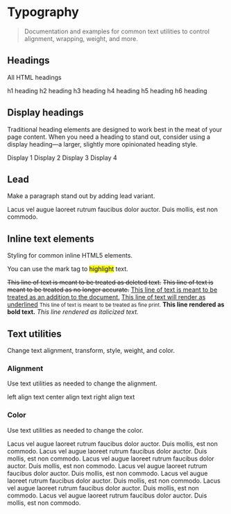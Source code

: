 # Typography

> Documentation and examples for common text utilities to control alignment, wrapping, weight, and more.

## Headings

All HTML headings

<w-text variant="h1">h1 heading</w-text>
<w-text variant="h2">h2 heading</w-text>
<w-text variant="h3">h3 heading</w-text>
<w-text variant="h4">h4 heading</w-text>
<w-text variant="h5">h5 heading</w-text>
<w-text variant="h6">h6 heading</w-text>

## Display headings

Traditional heading elements are designed to work best in the meat of your page content. When you need a heading to stand out, consider using a display heading—a larger, slightly more opinionated heading style.

<w-text variant="display1">Display 1</w-text>
<w-text variant="display2">Display 2</w-text>
<w-text variant="display3">Display 3</w-text>
<w-text variant="display4">Display 4</w-text>

## Lead

Make a paragraph stand out by adding lead variant.

<w-text variant="lead">Lacus vel augue laoreet rutrum faucibus dolor auctor. Duis mollis, est non commodo.</w-text>

## Inline text elements

Styling for common inline HTML5 elements.

<w-text variant="text">You can use the mark tag to <mark>highlight</mark> text.</w-text>

<w-text variant="text"><del>This line of text is meant to be treated as deleted text.</del></w-text>
<w-text variant="text"><s>This line of text is meant to be treated as no longer accurate.</s></w-text>
<w-text variant="text"><ins>This line of text is meant to be treated as an addition to the document.</ins></w-text>
<w-text variant="text"><u>This line of text will render as underlined</u></w-text>
<w-text variant="text"><small>This line of text is meant to be treated as fine print.</small></w-text>
<w-text variant="text"><strong>This line rendered as bold text.</strong></w-text>
<w-text variant="text"><em>This line rendered as italicized text.</em></w-text>

## Text utilities

Change text alignment, transform, style, weight, and color.

### Alignment

Use text utilities as needed to change the alignment.

<w-text variant="text" align="left">left align text</w-text>
<w-text variant="text" align="center">center align text</w-text>
<w-text variant="text" align="right">right align text</w-text>

### Color

Use text utilities as needed to change the color.

<w-text variant="text" color="primary">Lacus vel augue laoreet rutrum faucibus dolor auctor. Duis mollis, est non commodo.
</w-text>
<w-text variant="text" color="info">Lacus vel augue laoreet rutrum faucibus dolor auctor. Duis mollis, est non commodo.
</w-text>
<w-text variant="text" color="success">Lacus vel augue laoreet rutrum faucibus dolor auctor. Duis mollis, est non commodo.
</w-text>
<w-text variant="text" color="danger">Lacus vel augue laoreet rutrum faucibus dolor auctor. Duis mollis, est non commodo.
</w-text>
<w-text variant="text" color="warning">Lacus vel augue laoreet rutrum faucibus dolor auctor. Duis mollis, est non commodo.
</w-text>
<w-text variant="text" color="warning">Lacus vel augue laoreet rutrum faucibus dolor auctor. Duis mollis, est non commodo.
</w-text>
<w-text variant="text" color="secondary">Lacus vel augue laoreet rutrum faucibus dolor auctor. Duis mollis, est non commodo.
</w-text>
